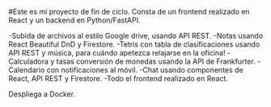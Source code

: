 #Este es mi proyecto de fin de ciclo. Consta de un frontend realizado en React y un backend en Python/FastAPI.


-Subida de archivos al estilo Google drive, usando API REST.
-Notas usando React Beautiful DnD y Firestore.
-Tetris con tabla de clasificaciones usando API REST y música, para cuándo apetezca relajarse en la oficina!
-Calculadora y tasas conversión de monedas usando la API de Frankfurter.
-Calendario con notificaciones al móvil.
-Chat usando componentes de React, API REST y Firestore.
-Todo el frontend realizado en React.

Despliega a Docker.
